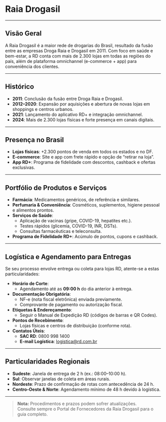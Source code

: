 # Raia Drogasil

---

## Visão Geral

A Raia Drogasil é a maior rede de drogarias do Brasil, resultado da fusão entre as empresas Droga Raia e Drogasil em 2011. Com foco em saúde e bem-estar, a RD conta com mais de 2.300 lojas em todas as regiões do país, além de plataforma omnichannel (e-commerce + app) para conveniência dos clientes.

---

## Histórico


- **2011**: Conclusão da fusão entre Droga Raia e Drogasil.  
- **2012–2020**: Expansão por aquisições e abertura de novas lojas em shoppings e centros urbanos.  
- **2021**: Lançamento do aplicativo RD+ e integração omnichannel.  
- **2024**: Mais de 2.300 lojas físicas e forte presença em canais digitais.

---

## Presença no Brasil

- **Lojas físicas**: +2.300 pontos de venda em todos os estados e no DF.  
- **E-commerce**: Site e app com frete rápido e opção de “retirar na loja”.  
- **App RD+**: Programa de fidelidade com descontos, cashback e ofertas exclusivas.

---

## Portfólio de Produtos e Serviços

- **Farmácia**: Medicamentos genéricos, de referência e similares.  
- **Perfumaria & Conveniência**: Cosméticos, suplementos, higiene pessoal e alimentos prontos.  
- **Serviços de Saúde**:  
  - Aplicação de vacinas (gripe, COVID-19, hepatites etc.).  
  - Testes rápidos (glicemia, COVID-19, INR, DSTs).  
  - Consultas farmacêuticas e teleconsulta.  
- **Programa de Fidelidade RD+**: Acúmulo de pontos, cupons e cashback.

---

## Logística e Agendamento para Entregas

Se seu processo envolve entrega ou coleta para lojas RD, atente-se a estas particularidades:

- **Horário de Corte**:  
  - Agendamento até as **09:00 h** do dia anterior à entrega.  
- **Documentação Obrigatória**:  
  - NF-e (nota fiscal eletrônica) enviada previamente.  
  - Comprovante de pagamento ou autorização fiscal.  
- **Etiquetas & Endereçamento**:  
  - Seguir o Manual de Expedição RD (códigos de barras e QR Codes).  
- **Pontos de Recebimento**:  
  - Lojas físicas e centros de distribuição (conforme rota).  
- **Contatos Úteis**:  
  - **SAC RD**: 0800 998 1400  
  - **E-mail Logística**: logistica@rd.com.br  

---

## Particularidades Regionais

- **Sudeste**: Janela de entrega de 2 h (ex.: 08:00–10:00 h).  
- **Sul**: Observar janelas de coleta em áreas rurais.  
- **Nordeste**: Prazo de confirmação de rotas com antecedência de 24 h.  
- **Centro-Oeste & Norte**: Agendamento mínimo de 48 h devido à logística.

---

> **Nota:** Procedimentos e prazos podem sofrer atualizações.  
> Consulte sempre o Portal de Fornecedores da Raia Drogasil para o guia completo.
